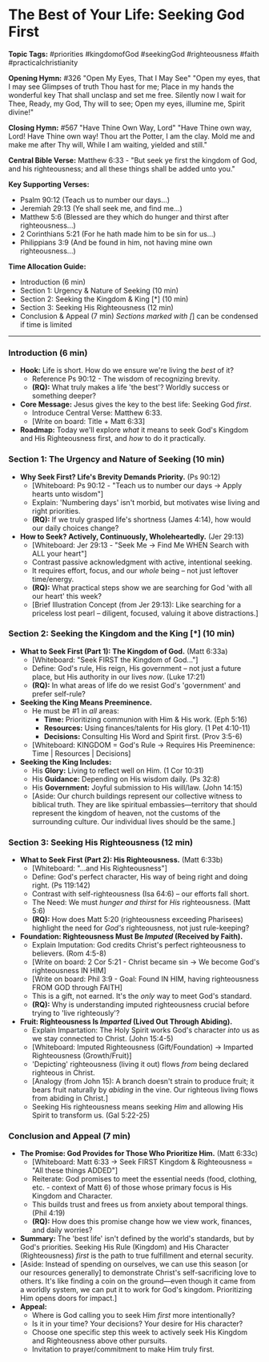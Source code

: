 # The Best of Your Life: Seeking God First

**Topic Tags:** #priorities #kingdomofGod #seekingGod #righteousness #faith
#practicalchristianity

**Opening Hymn:** #326 "Open My Eyes, That I May See" "Open my eyes, that I may
see Glimpses of truth Thou hast for me; Place in my hands the wonderful key That
shall unclasp and set me free. Silently now I wait for Thee, Ready, my God, Thy
will to see; Open my eyes, illumine me, Spirit divine!"

**Closing Hymn:** #567 "Have Thine Own Way, Lord" "Have Thine own way, Lord!
Have Thine own way! Thou art the Potter, I am the clay. Mold me and make me
after Thy will, While I am waiting, yielded and still."

**Central Bible Verse:** Matthew 6:33 - "But seek ye first the kingdom of God,
and his righteousness; and all these things shall be added unto you."

**Key Supporting Verses:**

- Psalm 90:12 (Teach us to number our days...)
- Jeremiah 29:13 (Ye shall seek me, and find me...)
- Matthew 5:6 (Blessed are they which do hunger and thirst after
  righteousness...)
- 2 Corinthians 5:21 (For he hath made him to be sin for us...)
- Philippians 3:9 (And be found in him, not having mine own righteousness...)

**Time Allocation Guide:**

- Introduction (6 min)
- Section 1: Urgency & Nature of Seeking (10 min)
- Section 2: Seeking the Kingdom & King [*] (10 min)
- Section 3: Seeking His Righteousness (12 min)
- Conclusion & Appeal (7 min) _Sections marked with [_] can be condensed if time
  is limited

---

### Introduction (6 min)

- **Hook:** Life is short. How do we ensure we're living the _best_ of it?
  - Reference Ps 90:12 - The wisdom of recognizing brevity.
  - **(RQ):** What truly makes a life 'the best'? Worldly success or something
    deeper?
- **Core Message:** Jesus gives the key to the best life: Seeking God _first_.
  - Introduce Central Verse: Matthew 6:33.
  - [Write on board: Title + Matt 6:33]
- **Roadmap:** Today we'll explore _what_ it means to seek God's Kingdom and His
  Righteousness first, and _how_ to do it practically.

### Section 1: The Urgency and Nature of Seeking (10 min)

- **Why Seek First? Life's Brevity Demands Priority.** (Ps 90:12)
  - [Whiteboard: Ps 90:12 - "Teach us to number our days -> Apply hearts unto
    wisdom"]
  - Explain: 'Numbering days' isn't morbid, but motivates wise living and right
    priorities.
  - **(RQ):** If we truly grasped life's shortness (James 4:14), how would our
    daily choices change?
- **How to Seek? Actively, Continuously, Wholeheartedly.** (Jer 29:13)
  - [Whiteboard: Jer 29:13 - "Seek Me -> Find Me WHEN Search with ALL your
    heart"]
  - Contrast passive acknowledgment with active, intentional seeking.
  - It requires effort, focus, and our _whole_ being – not just leftover
    time/energy.
  - **(RQ):** What practical steps show we are searching for God 'with all our
    heart' this week?
  - [Brief Illustration Concept (from Jer 29:13): Like searching for a priceless
    lost pearl – diligent, focused, valuing it above distractions.]

### Section 2: Seeking the Kingdom and the King [*] (10 min)

- **What to Seek First (Part 1): The Kingdom of God.** (Matt 6:33a)
  - [Whiteboard: "Seek FIRST the Kingdom of God..."]
  - Define: God's rule, His reign, His government – not just a future place, but
    His authority in our lives _now_. (Luke 17:21)
  - **(RQ):** In what areas of life do we resist God's 'government' and prefer
    self-rule?
- **Seeking the King Means Preeminence.**
  - He must be #1 in _all_ areas:
    - **Time:** Prioritizing communion with Him & His work. (Eph 5:16)
    - **Resources:** Using finances/talents for His glory. (1 Pet 4:10-11)
    - **Decisions:** Consulting His Word and Spirit first. (Prov 3:5-6)
  - [Whiteboard: KINGDOM = God's Rule -> Requires His Preeminence: Time |
    Resources | Decisions]
- **Seeking the King Includes:**
  - His **Glory:** Living to reflect well on Him. (1 Cor 10:31)
  - His **Guidance:** Depending on His wisdom daily. (Ps 32:8)
  - His **Government:** Joyful submission to His will/law. (John 14:15)
  - [Aside: Our church buildings represent our collective witness to biblical
    truth. They are like spiritual embassies—territory that should represent the
    kingdom of heaven, not the customs of the surrounding culture. Our
    individual lives should be the same.]

### Section 3: Seeking His Righteousness (12 min)

- **What to Seek First (Part 2): His Righteousness.** (Matt 6:33b)
  - [Whiteboard: "...and His Righteousness"]
  - Define: God's perfect character, His way of being right and doing right. (Ps
    119:142)
  - Contrast with self-righteousness (Isa 64:6) – our efforts fall short.
  - The Need: We must _hunger and thirst_ for _His_ righteousness. (Matt 5:6)
  - **(RQ):** How does Matt 5:20 (righteousness exceeding Pharisees) highlight
    the need for _God's_ righteousness, not just rule-keeping?
- **Foundation: Righteousness Must Be _Imputed_ (Received by Faith).**
  - Explain Imputation: God credits Christ's perfect righteousness to believers.
    (Rom 4:5-8)
  - [Write on board: 2 Cor 5:21 - Christ became sin -> We become God's
    righteousness IN HIM]
  - [Write on board: Phil 3:9 - Goal: Found IN HIM, having righteousness FROM
    GOD through FAITH]
  - This is a gift, not earned. It's the _only_ way to meet God's standard.
  - **(RQ):** Why is understanding imputed righteousness crucial before trying
    to 'live righteously'?
- **Fruit: Righteousness Is _Imparted_ (Lived Out Through Abiding).**
  - Explain Impartation: The Holy Spirit works God's character _into_ us as we
    stay connected to Christ. (John 15:4-5)
  - [Whiteboard: Imputed Righteousness (Gift/Foundation) -> Imparted
    Righteousness (Growth/Fruit)]
  - 'Depicting' righteousness (living it out) flows _from_ being declared
    righteous in Christ.
  - [Analogy (from John 15): A branch doesn't strain to produce fruit; it bears
    fruit naturally by *abiding* in the vine. Our righteous living flows from
    abiding in Christ.]
  - Seeking His righteousness means seeking _Him_ and allowing His Spirit to
    transform us. (Gal 5:22-25)

### Conclusion and Appeal (7 min)

- **The Promise: God Provides for Those Who Prioritize Him.** (Matt 6:33c)
  - [Whiteboard: Matt 6:33 -> Seek FIRST Kingdom & Righteousness = "All these
    things ADDED"]
  - Reiterate: God promises to meet the essential needs (food, clothing, etc. -
    context of Matt 6) of those whose primary focus is His Kingdom and
    Character.
  - This builds trust and frees us from anxiety about temporal things. (Phil
    4:19)
  - **(RQ):** How does this promise change how we view work, finances, and daily
    worries?
- **Summary:** The 'best life' isn't defined by the world's standards, but by
  God's priorities. Seeking His Rule (Kingdom) and His Character (Righteousness)
  _first_ is the path to true fulfillment and eternal security.
- [Aside: Instead of spending on ourselves, we can use this season [or our
  resources generally] to demonstrate Christ's self-sacrificing love to others.
  It's like finding a coin on the ground—even though it came from a worldly
  system, we can put it to work for God's kingdom. Prioritizing Him opens doors
  for impact.]
- **Appeal:**
  - Where is God calling you to seek Him _first_ more intentionally?
  - Is it in your time? Your decisions? Your desire for His character?
  - Choose one specific step this week to actively seek His Kingdom and
    Righteousness above other pursuits.
  - Invitation to prayer/commitment to make Him truly first.
